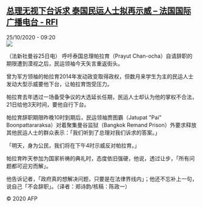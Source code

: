 <!--1603616197000-->
[总理无视下台诉求 泰国民运人士拟再示威 – 法国国际广播电台 - RFI](http://www.rfi.fr//cn/contenu/20201025-%E6%80%BB%E7%90%86%E6%97%A0%E8%A7%86%E4%B8%8B%E5%8F%B0%E8%AF%89%E6%B1%82-%E6%B3%B0%E5%9B%BD%E6%B0%91%E8%BF%90%E4%BA%BA%E5%A3%AB%E6%8B%9F%E5%86%8D%E7%A4%BA%E5%A8%81)
------

<div>25/10/2020 - 09:20</div><img src="https://s.rfi.fr/media/display/cc7c37f2-169d-11eb-95cd-005056a98db9/w:310/p:16x9/int0011b.201025162003.jpg"><div class="t-content__body u-clearfix"><p>（法新社曼谷25日电）    呼吁泰国总理帕拉育（Prayut Chan-ocha）自请辞职的期限遭到漠视之后，民运领袖今天矢言重返街头。</p><p>    曾为军方领袖的帕拉育2014年发动政变取得政权，但数月来学生为主的民运人士发动大型示威要他下台，让帕拉育饱受压力。</p><p>    帕拉育去年透过一场备受争议的大选延长任期，民运人士却认为他的掌权不合法，21日给他3天时间，要他自行下台。</p><p>    帕拉育辞职期限昨晚10时到期后，民运领袖贾图霸（Jatupat "Pai" Boonpattararaksa）对着聚集曼谷监狱（Bangkok Remand Prison）外要求释放其他民运人士的群众表示：「我们听到了总理对我们诉求的答案。」</p><p>    「明天，身为公民，我们将在下午4时示威反对帕拉育。」</p><p>    帕拉育昨天参加为国家祈祷的典礼时，态度依旧强硬，他说，透过让步，「所有问题都可迎刃而解」。</p><p>    他告诉记者，「政府真的想解决问题，只要是在法律界线内」；他还不忘补上一句，说自己「不会辞职」。（译者：郑诗韵/核稿：陈政一）</p><p class="t-copyright">© 2020 AFP</p>        </div>

